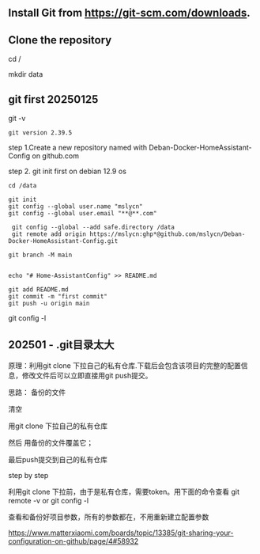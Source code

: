 
## Install Git from https://git-scm.com/downloads.

## Clone the repository

cd /

mkdir data

## git first  20250125

git -v
~~~
git version 2.39.5
~~~

step 1.Create a new repository named with Deban-Docker-HomeAssistant-Config on github.com

step 2. git init first on debian 12.9 os
~~~
cd /data

git init
git config --global user.name "mslycn"
git config --global user.email "**@**.com"

 git config --global --add safe.directory /data
 git remote add origin https://mslycn:ghp*@github.com/mslycn/Deban-Docker-HomeAssistant-Config.git

git branch -M main


echo "# Home-AssistantConfig" >> README.md

git add README.md
git commit -m "first commit"
git push -u origin main
~~~


git config -l




## 202501 - .git目录太大


原理：利用git clone 下拉自己的私有仓库.下载后会包含该项目的完整的配置信息，修改文件后可以立即直接用git push提交。

思路：
备份的文件

清空

用git clone 下拉自己的私有仓库

然后 用备份的文件覆盖它；

最后push提交到自己的私有仓库

step by step

利用git clone 下拉前，由于是私有仓库，需要token。用下面的命令查看
git remote -v 
or
git config -l

查看和备份好项目参数，所有的参数都在，不用重新建立配置参数


https://www.matterxiaomi.com/boards/topic/13385/git-sharing-your-configuration-on-github/page/4#58932